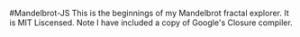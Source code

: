 #Mandelbrot-JS
This is the beginnings of my Mandelbrot fractal explorer.
It is MIT Liscensed. Note I have included a copy of Google's Closure compiler.